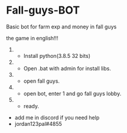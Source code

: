 # Fall-guys-BOT

Basic bot for farm exp and money in fall guys 

the game in english!!!

1. * Install python(3.8.5 32 bits)

2. * Open .bat with admin for install libs.

3. * open fall guys.

4. * open bot, enter 1 and go fall guys lobby.

5. * ready.


- add me in discord if you need help
- jordan123pal#4855

